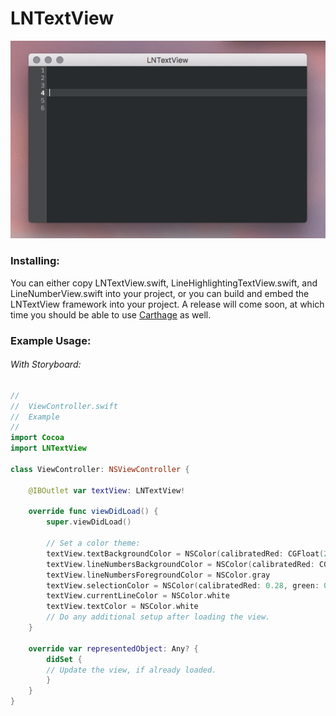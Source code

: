 LNTextView
===========

![Screenshot](https://github.com/JonWorms/LNTextView/blob/master/Screenshot.gif?raw=true)
### Installing:
You can either copy LNTextView.swift, LineHighlightingTextView.swift, and LineNumberView.swift into your project, or you can build and embed the LNTextView framework into your project. A release will come soon, at which time you should be able to use [Carthage](https://github.com/Carthage/Carthage) as well.
### Example Usage:
###### With Storyboard:
```Swift
//
//  ViewController.swift
//  Example
//
import Cocoa
import LNTextView

class ViewController: NSViewController {

	@IBOutlet var textView: LNTextView!

	override func viewDidLoad() {
		super.viewDidLoad()

		// Set a color theme:
		textView.textBackgroundColor = NSColor(calibratedRed: CGFloat(29.0/255.0), green: CGFloat(32.0/255.0), blue: CGFloat(35.0/255.0), alpha: 1)
		textView.lineNumbersBackgroundColor = NSColor(calibratedRed: CGFloat(54.0/255.0), green: CGFloat(56.0/255.0), blue: CGFloat(58.0/255.0), alpha: 1)
		textView.lineNumbersForegroundColor = NSColor.gray
		textView.selectionColor = NSColor(calibratedRed: 0.28, green: 0.30, blue: 0.32, alpha: 1)
		textView.currentLineColor = NSColor.white
		textView.textColor = NSColor.white
		// Do any additional setup after loading the view.
	}

	override var representedObject: Any? {
		didSet {
		// Update the view, if already loaded.
		}
	}
}
```
